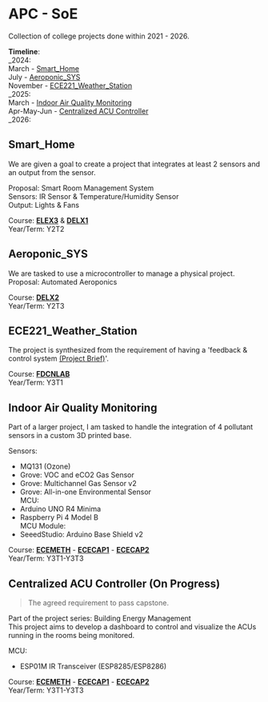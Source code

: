 # APC - SoE
Collection of college projects done within 2021 - 2026.  

**Timeline**:  
_2024:  
March - [Smart_Home](#smart_home)  
July - [Aeroponic_SYS](#aeroponic_sys)  
November - [ECE221_Weather_Station](#ece221_weather_station)  
_2025:  
March - [Indoor Air Quality Monitoring](#indoor-air-quality-monitoring)  
Apr-May-Jun - [Centralized ACU Controller](#centralized-acu-controller-on-progress)  
_2026:  

## Smart_Home
We are given a goal to create a project that integrates at least 2 sensors and an output from the sensor.  

Proposal: Smart Room Management System  
Sensors: IR Sensor & Temperature/Humidity Sensor  
Output: Lights & Fans  

Course: <ins>**ELEX3**</ins> & <ins>**DELX1**</ins>  
Year/Term: Y2T2  

## Aeroponic_SYS
We are tasked to use a microcontroller to manage a physical project.  
Proposal: Automated Aeroponics  

Course: <ins>**DELX2**</ins>  
Year/Term: Y2T3  

## ECE221_Weather_Station
The project is synthesized from the requirement of having a 'feedback & control system [(Project Brief)](Documentation/Documents/IoT-Based%20Weather%20Station%20Monitoring%20Temperature,%20Humidity,%20Rain,%20Flood,%20and%20Pollution%20using%20ESP32%20and%20Blynk.pdf)'.  

Course: <ins>**FDCNLAB**</ins>  
Year/Term: Y3T1  

## Indoor Air Quality Monitoring
Part of a larger project, I am tasked to handle the integration of 4 pollutant sensors in a custom 3D printed base.  

Sensors:
- MQ131 (Ozone)
- Grove: VOC and eCO2 Gas Sensor
- Grove: Multichannel Gas Sensor v2
- Grove: All-in-one Environmental Sensor  
MCU:
- Arduino UNO R4 Minima
- Raspberry Pi 4 Model B  
MCU Module:
- SeeedStudio: Arduino Base Shield v2 

Course: <ins>**ECEMETH**</ins> - <ins>**ECECAP1**</ins> - <ins>**ECECAP2**</ins>  
Year/Term: Y3T1-Y3T3  

## Centralized ACU Controller (On Progress)
> The agreed requirement to pass capstone.  

Part of the project series: Building Energy Management  
This project aims to develop a dashboard to control and visualize the ACUs running in the rooms being monitored.  

MCU:
- ESP01M IR Transceiver (ESP8285/ESP8286)

Course: <ins>**ECEMETH**</ins> - <ins>**ECECAP1**</ins> - <ins>**ECECAP2**</ins>  
Year/Term: Y3T1-Y3T3  

